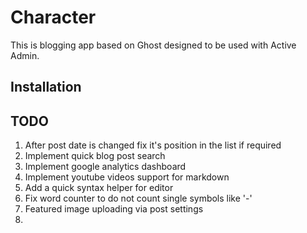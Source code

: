 # Character

This is blogging app based on Ghost designed to be used with Active Admin.

## Installation


## TODO

1. After post date is changed fix it's position in the list if required
2. Implement quick blog post search
4. Implement google analytics dashboard
5. Implement youtube videos support for markdown
6. Add a quick syntax helper for editor
7. Fix word counter to do not count single symbols like '-'
10. Featured image uploading via post settings
11. 